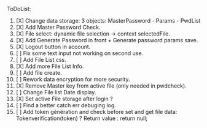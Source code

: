 ToDoList:

1. [X] Change data storage: 3 objects: MasterPassword - Params - PwdList
2. [X] Add Master Password Check.
3. [X] File select: dynamic file selection -> context selectedFile.
4. [X] Add Generate Password in front + Generate password params save.
5. [X] Logout button in account.
6. [ ] Fix some text input not working on second use.
7. [ ] Add File List css.
8. [X] Add more File List Info.
9. [ ] Add file create.
10. [ ] Rework data encryption for more security.
11. [X] Remove Master key from active file (only needed in pwdcheck).
12. [ ] Change File list Date display.
13. [X] Set active File storage after login ?
14. [ ] Find a better catch err debuging log.
15. [ ] Add token génération and check before set and get file data: Tokenverification(token) ? Return value : return null;